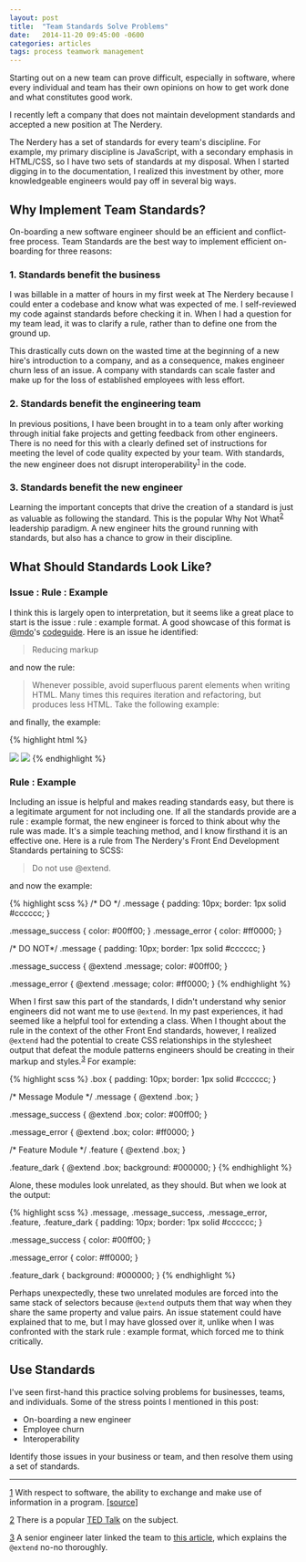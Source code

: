 ```yaml
---
layout: post
title:  "Team Standards Solve Problems"
date:   2014-11-20 09:45:00 -0600
categories: articles
tags: process teamwork management
---
```


Starting out on a new team can prove difficult, especially in software, where every individual and team has their own opinions on how to get work done and what constitutes good work.

I recently left a company that does not maintain development standards and accepted a new position at The Nerdery.

The Nerdery has a set of standards for every team's discipline. For example, my primary discipline is JavaScript, with a secondary emphasis in HTML/CSS, so I have two sets of standards at my disposal. When I started digging in to the documentation, I realized this investment by other, more knowledgeable engineers would pay off in several big ways.

## Why Implement Team Standards?

On-boarding a new software engineer should be an efficient and conflict-free process. Team Standards are the best way to implement efficient on-boarding for three reasons:

### 1. Standards benefit the business

I was billable in a matter of hours in my first week at The Nerdery because I could enter a codebase and know what was expected of me. I self-reviewed my code against standards before checking it in. When I had a question for my team lead, it was to clarify a rule, rather than to define one from the ground up.

This drastically cuts down on the wasted time at the beginning of a new hire's introduction to a company, and as a consequence, makes engineer churn less of an issue. A company with standards can scale faster and make up for the loss of established employees with less effort.

### 2. Standards benefit the engineering team

In previous positions, I have been brought in to a team only after working through initial fake projects and getting feedback from other engineers. There is no need for this with a clearly defined set of instructions for meeting the level of code quality expected by your team. With standards, the new engineer does not disrupt interoperability<sup id="footnote-src-1"><a href="#footnote-1">1</a></sup> in the code.

### 3. Standards benefit the new engineer

Learning the important concepts that drive the creation of a standard is just as valuable as following the standard. This is the popular Why Not What<sup id="footnote-src-2"><a href="#footnote-2">2</a></sup> leadership paradigm. A new engineer hits the ground running with standards, but also has a chance to grow in their discipline.

## What Should Standards Look Like?

### Issue : Rule : Example

I think this is largely open to interpretation, but it seems like a great place to start is the issue : rule : example format. A good showcase of this format is [@mdo](https://twitter.com/mdo)'s [codeguide](http://codeguide.co/). Here is an issue he identified:

> Reducing markup

and now the rule:

> Whenever possible, avoid superfluous parent elements when writing HTML. Many times this requires iteration and refactoring, but produces less HTML. Take the following example:

and finally, the example:

{% highlight html %}
<!-- Not so great -->
<span class="avatar">
  <img src="...">
</span>

<!-- Better -->
<img class="avatar" src="...">
{% endhighlight %}

### Rule : Example

Including an issue is helpful and makes reading standards easy, but there is a legitimate argument for not including one. If all the standards provide are a rule : example format, the new engineer is forced to think about why the rule was made. It's a simple teaching method, and I know firsthand it is an effective one. Here is a rule from The Nerdery's Front End Development Standards pertaining to SCSS:

> Do not use @extend.

and now the example:

{% highlight scss %}
/* DO */
.message {
    padding: 10px;
    border: 1px solid #cccccc;
}

.message_success { color: #00ff00; }
.message_error { color: #ff0000; }

/* DO NOT*/
.message {
    padding: 10px;
    border: 1px solid #cccccc;
}

.message_success {
    @extend .message;
    color: #00ff00;
}

.message_error {
    @extend .message;
    color: #ff0000;
}
{% endhighlight %}

When I first saw this part of the standards, I didn't understand why senior engineers did not want me to use `@extend`. In my past experiences, it had seemed like a helpful tool for extending a class. When I thought about the rule in the context of the other Front End standards, however, I realized `@extend` had the potential to create CSS relationships in the stylesheet output that defeat the module patterns engineers should be creating in their markup and styles.<sup id="footnote-src-3"><a href="#footnote-3">3</a></sup> For example:

{% highlight scss %}
.box {
    padding: 10px;
    border: 1px solid #cccccc;
}

 /* Message Module */
.message {
  @extend .box;
}

.message_success {
    @extend .box;
    color: #00ff00;
}

.message_error {
    @extend .box;
    color: #ff0000;
}

 /* Feature Module */
.feature {
    @extend .box;
}

.feature_dark {
    @extend .box;
    background: #000000;
}
{% endhighlight %}

Alone, these modules look unrelated, as they should. But when we look at the output:

{% highlight scss %}
.message,
.message_success,
.message_error,
.feature,
.feature_dark {
    padding: 10px;
    border: 1px solid #cccccc;
}

.message_success {
    color: #00ff00;
}

.message_error {
    color: #ff0000;
}

.feature_dark {
    background: #000000;
}
{% endhighlight %}

Perhaps unexpectedly, these two unrelated modules are forced into the same stack of selectors because `@extend` outputs them that way when they share the same property and value pairs. An issue statement could have explained that to me, but I may have glossed over it, unlike when I was confronted with the stark rule : example format, which forced me to think critically.

## Use Standards

I've seen first-hand this practice solving problems for businesses, teams, and individuals. Some of the stress points I mentioned in this post:

- On-boarding a new engineer
- Employee churn
- Interoperability

Identify those issues in your business or team, and then resolve them using a set of standards.

<hr>

<p id="footnote-1"><a href="#footnote-src-1">1</a> With respect to software, the ability to exchange and make use of information in a program. <a href="http://en.wikipedia.org/wiki/Interoperability#Software">[source]</a></p>

<p id="footnote-2"><a href="#footnote-src-2">2</a> There is a popular <a href="http://ted.com/talks/simon_sinek_how_great_leaders_inspire_action">TED Talk</a> on the subject.</p>

<p id="footnote-3"><a href="#footnote-src-3">3</a> A senior engineer later linked the team to <a href="http://csswizardry.com/2014/11/when-to-use-extend-when-to-use-a-mixin/">this article</a>, which explains the <code>@extend</code> no-no thoroughly.</p>

